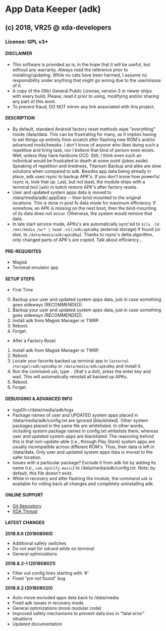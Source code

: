 # App Data Keeper (adk) 
## (c) 2018, VR25 @ xda-developers
### License: GPL v3+



#### DISCLAIMER

- This software is provided as is, in the hope that it will be useful, but without any warranty. Always read the reference prior to installing/updating. While no cats have been harmed, I assume no responsibility under anything that might go wrong due to the use/misuse of it.
- A copy of the GNU General Public License, version 3 or newer ships with every build. Please, read it prior to using, modifying and/or sharing any part of this work.
- To prevent fraud, DO NOT mirror any link associated with this project.



#### DESCRIPTION

- By default, standard Android factory reset methods wipe "everything" inside /data/data. This can be frustrating for many, as it implies having to set things up entirely from scratch after flashing new ROM's and/or advanced mods/tweaks. I don't know of anyone who likes doing such a repetitive and tiring task, nor I believe that kind of person even exists. Well, unless they have hardcore OCD. Still, I think even such an individual would be frustrated to death at some point (jokes aside). Speaking of repetition and tiredness, Titanium Backup and alike are slow solutions when compared to adk. Besides app data being already in place, adk uses rsync to backup APK's. If you don't know how powerful rsync is, look that up. Last, but not least, the module ships with a terminal tool (`adk`) to batch restore APK's after factory resets.
- User and updated system apps data is moved to /data/media/adk/.appData -- then bind-mounted to the original locations. This is done in post fs data mode for maximum efficiency. If somehow, an APK is missing on the next boot, then the bind-mounting of its data does not occur. Otherwise, the system would remove that data.
- In late start service mode, APKs's are automatically sync'ed to `$(ls -1d /mnt/media_rw/* | head -n1)/adk/apksBkp` (external storage) if found (or else, to `/data/media/adk/apksBkp`). Thanks to rsync's delta algorithm, only changed parts of APK's are copied. Talk about efficiency...



#### PRE-REQUISITES

- Magisk
- Terminal emulator app



#### SETUP STEPS

- First Time
0. Backup your user and updated system apps data, just in case something goes sideways (RECOMMENDED).
1. Backup your user and updated system apps data, just in case something goes sideways (RECOMMENDED).
2. Install adk from Magisk Manager or TWRP.
3. Reboot.
4. Forget.

- After a Factory Reset
1. Install adk from Magisk Manager or TWRP.
2. Reboot.
3. Locate your favorite backed up terminal app in `[external storage]/adk/apksBkp` or `/data/media/adk/apksBkp` and install it.
4. Run the command `adk`, type `.` (that's a dot), press the enter key and wait. This will automatically reinstall all backed up APKs.
5. Reboot.
6. Forget.



#### DEBUGGING & ADVANCED INFO

- logsDir=/data/media/adk/logs
- Package names of user and UPDATED system apps placed in /data/media/adk/config.txt are ignored (blacklisted). Other system packages placed in the same file are whitelisted. In other words, including system package names in config.txt whitelists them, whereas user and updated system apps are blacklisted. The reasoning behind this is that non-update-able (i.e., through Play Store) system apps are usually incompatible across different ROM's. Thus, their data is left in /data/data. Only user and updated system apps data is moved to the safer location.
- Issues with a particular package? Exclude it from adk list by adding its name (i.e., `com.spotify.music`) to /data/media/adk/config.txt. Note: by default, this file doesn't exist.
- While in recovery and after flashing the module, the command `adk` is available for rolling back all changes and completely uninstalling adk.



#### ONLINE SUPPORT

- [Git Repository](https://github.com/Magisk-Modules-Repo/App-Data-Keeper)
- [XDA Thread](https://forum.xda-developers.com/apps/magisk/magisk-module-app-data-keeper-adk-t3822278)



#### LATEST CHANGES

**2018.8.6 (201808060)**
- Additional safety switches
- Do not wait for sdcard while on terminal
- General optimizations

**2018.8.2-1 (201808021)**
- Filter out config lines starting with '#'
- Fixed "pm not found" bug

**2018.8.2 (201808020)**
- Auto-move excluded apps data back to /data/media
- Fixed adk issues in recovery mode
- General optimizations (more modular code)
- Improved safety mechanisms to prevent data loss in "fatal error" situations
- Updated documentation
